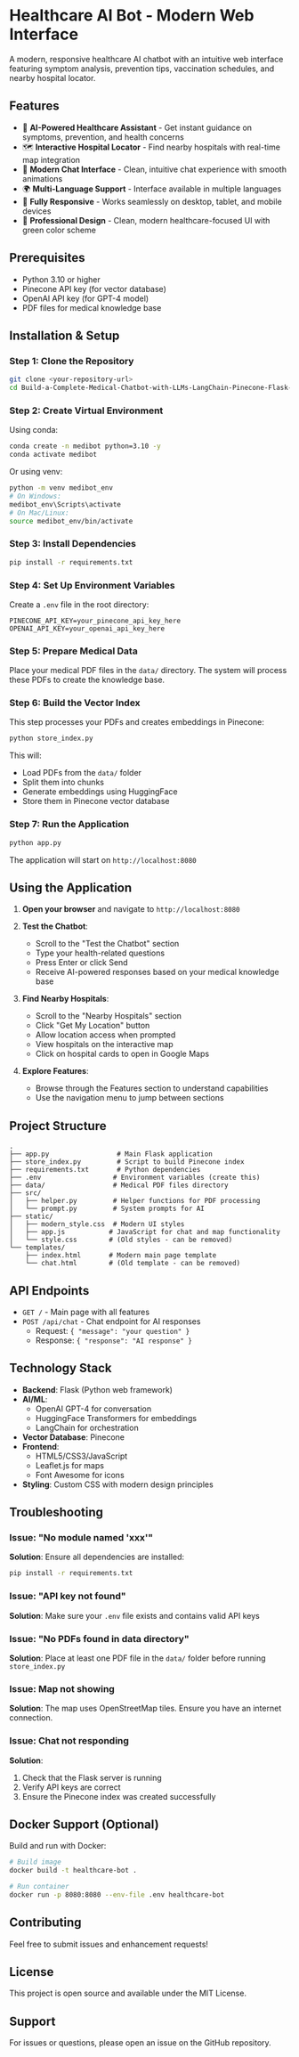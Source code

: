 # Healthcare AI Bot - Modern Web Interface

A modern, responsive healthcare AI chatbot with an intuitive web interface featuring symptom analysis, prevention tips, vaccination schedules, and nearby hospital locator.

## Features

- 🤖 **AI-Powered Healthcare Assistant** - Get instant guidance on symptoms, prevention, and health concerns
- 🗺️ **Interactive Hospital Locator** - Find nearby hospitals with real-time map integration
- 💬 **Modern Chat Interface** - Clean, intuitive chat experience with smooth animations
- 🌍 **Multi-Language Support** - Interface available in multiple languages
- 📱 **Fully Responsive** - Works seamlessly on desktop, tablet, and mobile devices
- 🎨 **Professional Design** - Clean, modern healthcare-focused UI with green color scheme

## Prerequisites

- Python 3.10 or higher
- Pinecone API key (for vector database)
- OpenAI API key (for GPT-4 model)
- PDF files for medical knowledge base

## Installation & Setup

### Step 1: Clone the Repository

```bash
git clone <your-repository-url>
cd Build-a-Complete-Medical-Chatbot-with-LLMs-LangChain-Pinecone-Flask-AWS
```

### Step 2: Create Virtual Environment

Using conda:
```bash
conda create -n medibot python=3.10 -y
conda activate medibot
```

Or using venv:
```bash
python -m venv medibot_env
# On Windows:
medibot_env\Scripts\activate
# On Mac/Linux:
source medibot_env/bin/activate
```

### Step 3: Install Dependencies

```bash
pip install -r requirements.txt
```

### Step 4: Set Up Environment Variables

Create a `.env` file in the root directory:

```env
PINECONE_API_KEY=your_pinecone_api_key_here
OPENAI_API_KEY=your_openai_api_key_here
```

### Step 5: Prepare Medical Data

Place your medical PDF files in the `data/` directory. The system will process these PDFs to create the knowledge base.

### Step 6: Build the Vector Index

This step processes your PDFs and creates embeddings in Pinecone:

```bash
python store_index.py
```

This will:
- Load PDFs from the `data/` folder
- Split them into chunks
- Generate embeddings using HuggingFace
- Store them in Pinecone vector database

### Step 7: Run the Application

```bash
python app.py
```

The application will start on `http://localhost:8080`

## Using the Application

1. **Open your browser** and navigate to `http://localhost:8080`

2. **Test the Chatbot**:
   - Scroll to the "Test the Chatbot" section
   - Type your health-related questions
   - Press Enter or click Send
   - Receive AI-powered responses based on your medical knowledge base

3. **Find Nearby Hospitals**:
   - Scroll to the "Nearby Hospitals" section
   - Click "Get My Location" button
   - Allow location access when prompted
   - View hospitals on the interactive map
   - Click on hospital cards to open in Google Maps

4. **Explore Features**:
   - Browse through the Features section to understand capabilities
   - Use the navigation menu to jump between sections

## Project Structure

```
.
├── app.py                 # Main Flask application
├── store_index.py         # Script to build Pinecone index
├── requirements.txt       # Python dependencies
├── .env                  # Environment variables (create this)
├── data/                 # Medical PDF files directory
├── src/
│   ├── helper.py         # Helper functions for PDF processing
│   └── prompt.py         # System prompts for AI
├── static/
│   ├── modern_style.css  # Modern UI styles
│   ├── app.js           # JavaScript for chat and map functionality
│   └── style.css        # (Old styles - can be removed)
└── templates/
    ├── index.html       # Modern main page template
    └── chat.html        # (Old template - can be removed)
```

## API Endpoints

- `GET /` - Main page with all features
- `POST /api/chat` - Chat endpoint for AI responses
  - Request: `{ "message": "your question" }`
  - Response: `{ "response": "AI response" }`

## Technology Stack

- **Backend**: Flask (Python web framework)
- **AI/ML**: 
  - OpenAI GPT-4 for conversation
  - HuggingFace Transformers for embeddings
  - LangChain for orchestration
- **Vector Database**: Pinecone
- **Frontend**: 
  - HTML5/CSS3/JavaScript
  - Leaflet.js for maps
  - Font Awesome for icons
- **Styling**: Custom CSS with modern design principles

## Troubleshooting

### Issue: "No module named 'xxx'"
**Solution**: Ensure all dependencies are installed:
```bash
pip install -r requirements.txt
```

### Issue: "API key not found"
**Solution**: Make sure your `.env` file exists and contains valid API keys

### Issue: "No PDFs found in data directory"
**Solution**: Place at least one PDF file in the `data/` folder before running `store_index.py`

### Issue: Map not showing
**Solution**: The map uses OpenStreetMap tiles. Ensure you have an internet connection.

### Issue: Chat not responding
**Solution**: 
1. Check that the Flask server is running
2. Verify API keys are correct
3. Ensure the Pinecone index was created successfully

## Docker Support (Optional)

Build and run with Docker:

```bash
# Build image
docker build -t healthcare-bot .

# Run container
docker run -p 8080:8080 --env-file .env healthcare-bot
```

## Contributing

Feel free to submit issues and enhancement requests!

## License

This project is open source and available under the MIT License.

## Support

For issues or questions, please open an issue on the GitHub repository.